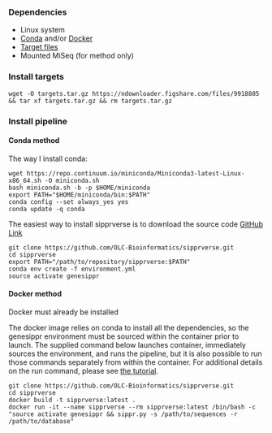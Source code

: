 ### Dependencies

* Linux system
* [Conda](https://conda.io/docs/user-guide/install/linux.html) and/or [Docker](https://www.docker.com/)
* [Target files](https://ndownloader.figshare.com/files/9918805)
* Mounted MiSeq (for method only)

### Install targets

`wget -O targets.tar.gz https://ndownloader.figshare.com/files/9918805 && tar xf targets.tar.gz && rm targets.tar.gz`

### Install pipeline

#### Conda method

The way I install conda:

```
wget https://repo.continuum.io/miniconda/Miniconda3-latest-Linux-x86_64.sh -O miniconda.sh
bash miniconda.sh -b -p $HOME/miniconda
export PATH="$HOME/miniconda/bin:$PATH"
conda config --set always_yes yes
conda update -q conda
```

The easiest way to install sipprverse is to download the source code [GitHub Link](https://github.com/OLC-Bioinformatics/sipprverse.git)

```
git clone https://github.com/OLC-Bioinformatics/sipprverse.git
cd sipprverse
export PATH="/path/to/repository/sipprverse:$PATH"
conda env create -f environment.yml
source activate genesippr
```

#### Docker method

Docker must already be installed

The docker image relies on conda to install all the dependencies, so the genesippr environment must be sourced within 
the container prior to launch. The supplied command below launches container, immediately sources the environment, and runs the 
pipeline, but it is also possible to run those commands separately from within the container. For additional details on the run
command, please see [the tutorial](tutorial.md).

```
git clone https://github.com/OLC-Bioinformatics/sipprverse.git
cd sipprverse
docker build -t sipprverse:latest .
docker run -it --name sipprverse --rm sipprverse:latest /bin/bash -c "source activate genesippr && sippr.py -s /path/to/sequences -r /path/to/database"
```